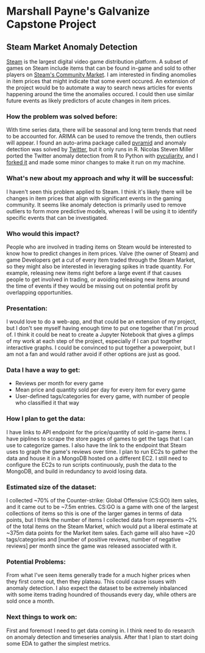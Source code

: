 # Marshall Payne's Galvanize Capstone Project
## Steam Market Anomaly Detection
[Steam](https://store.steampowered.com/) is the largest digital video game distribution platform. A subset of games on Steam include items that can be found in-game and sold to other players on [Steam's Community Market](https://steamcommunity.com/market/). I am interested in finding anomolies in item prices that might indicate that some event occured. An extension of the project would be to automate a way to search news articles for events happening around the time the anomalies occured. I could then use similar future events as likely predictors of acute changes in item prices.

### How the problem was solved before:

With time series data, there will be seasonal and long term trends that need to be accounted for. ARIMA can be used to remove the trends, then outliers will appear. I found an auto-arima package called [pyramid](https://github.com/tgsmith61591/pyramid) and anomaly detection was solved by [Twitter](https://github.com/twitter/AnomalyDetection), but it only runs in R. Nicolas Steven Miller ported the Twitter anomaly detection from R to Python with [pyculiarity](https://github.com/nicolasmiller/pyculiarity), and I [forked it](https://github.com/mosho-p/pyculiarity) and made some minor changes to make it run on my machine.

### What's new about my approach and why it will be successful:

I haven't seen this problem applied to Steam. I think it's likely there will be changes in item prices that align with significant events in the gaming community. It seems like anomaly detection is primarily used to remove outliers to form more predictive models, whereas I will be using it to identify specific events that can be investigated.

### Who would this impact?

People who are involved in trading items on Steam would be interested to know how to predict changes in item prices. Valve (the owner of Steam) and game Developers get a cut of every item traded through the Steam Market, so they might also be interested in leveraging spikes in trade quantity. For example, releasing new items right before a large event if that causes people to get involved in trading, or avoiding releasing new items around the time of events if they would be missing out on potential profit by overlapping opportunities.

### Presentation:

I would love to do a web-app, and that could be an extension of my project, but I don't see myself having enough time to put one together that I'm proud of. I think it could be neat to create a Jupyter Notebook that gives a glimps of my work at each step of the project, especially if I can put together interactive graphs. I could be convinced to put together a powerpoint, but I am not a fan and would rather avoid if other options are just as good.

### Data I have a way to get:

  * Reviews per month for every game
  * Mean price and quantity sold per day for every item for every game
  * User-defined tags/categories for every game, with number of people who classified it that way

### How I plan to get the data:
I have links to API endpoint for the price/quantity of sold in-game items. I have piplines to scrape the store pages of games to get the tags that I can use to categorize games. I also have the link to the endpoint that Steam uses to graph the game's reviews over time. I plan to run EC2s to gather the data and house it in a MongoDB hosted on a different EC2. I still need to configure the EC2s to run scripts continuously, push the data to the MongoDB, and build in redundancy to avoid losing data.

### Estimated size of the dataset:
I collected ~70% of the Counter-strike: Global Offensive (CS:GO) item sales, and it came out to be ~7.5m entries. CS:GO is a game with one of the largest collections of items so this is one of the larger games in terms of data points, but I think the number of items I collected data from represents ~2% of the total items on the Steam Market, which would put a liberal estimate at ~375m data points for the Market item sales. Each game will also have ~20 tags/categories and \[number of positive reviews, number of negative reviews\] per month since the game was released associated with it.

### Potential Problems:

From what I've seen items generally trade for a much higher prices when they first come out, then they plateau. This could cause issues with anomaly detection. I also expect the dataset to be extremely inbalanced with some items trading houndred of thousands every day, while others are sold once a month.

### Next things to work on:
First and foremost I need to get data coming in. I think need to do research on anomaly detection and timeseries analysis. After that I plan to start doing some EDA to gather the simplest metrics.
